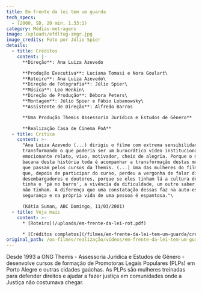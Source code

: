 ```yaml
---
title: Em frente da lei tem um guarda
tech_specs:
  - (2000, SD, 20 min, 1.33:1)
category: Médias-metragens
image: /uploads/efdltug-imgr.jpg
image_credits: Foto por Júlio Spier
details:
  - title: Créditos
    content: |-
      **Direção**: Ana Luiza Azevedo

      **Produção Executiva**: Luciana Tomasi e Nora Goulart\
      **Roteiro**: Ana Luiza Azevedo\
      **Direção de Fotografia**: Júlio Spier\
      **Música**: Leo Henkin\
      **Direção de Produção**: Débora Peters\
      **Montagem**: Júlio Spier e Fábio Lobanowsky\
      **Assistente de Direção**: Alfredo Barros

      **Uma Produção Themis Assessoria Jurídica e Estudos de Gênero**

      **Realização Casa de Cinema PoA**
  - title: Crítica
    content: >-
      "Ana Luiza Azevedo (...) dirigiu o filme com extrema sensibilidade,
      transformando o que poderia ser um burocrático vídeo institucional num
      emocionante relato, vivo, motivador, cheio de alegria. Porque o mais
      bacana desta história toda é acompanhar a transformação destas mulheres
      que passam pelos cursos da Themis. (...) Uma das mulheres do filme diz
      que, depois de participar do curso, perdeu a vergonha de falar diante de
      desembargadores e doutores, porque se eles tinham lá a cultura deles, ela
      tinha o 'pé no barro', a vivência da dificuldade, um outro saber que eles
      não tinham. A diferença que uma constatação dessas faz na auto-estima, na
      segurança e na própria vida de uma pessoa é espantosa."\

      (Kátia Suman, ABC Domingo, 11/03/2001)
  - title: Veja mais
    content: >-
      * [Roteiro](/uploads/em-frente-da-lei-rot.pdf)

      * [Créditos completos](/filmes/em-frente-da-lei-tem-um-guarda/creditos-completos)
original_path: /os-filmes/realização/vídeos/em-frente-da-lei-tem-um-guarda.html
---
```

Desde 1993 a ONG Themis - Assessoria Jurídica e Estudos de Gênero - desenvolve cursos de formação de Promotoras Legais Populares (PLPs) em Porto Alegre e outras cidades gaúchas. As PLPs são mulheres treinadas para defender direitos e ajudar a fazer justiça em comunidades onde a Justiça não costumava chegar.